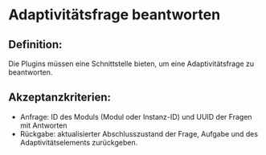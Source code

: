 # Adaptivitätsfrage beantworten

## Definition:

Die Plugins müssen eine Schnittstelle bieten, um eine Adaptivitätsfrage zu beantworten.

## Akzeptanzkriterien:
- Anfrage: ID des Moduls (Modul oder Instanz-ID) und UUID der Fragen mit Antworten
- Rückgabe: aktualisierter Abschlusszustand der Frage, Aufgabe und des Adaptivitätselements zurückgeben.
